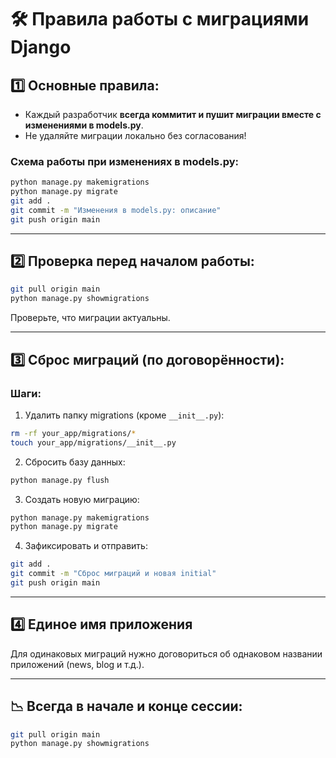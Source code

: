 # 🛠 Правила работы с миграциями Django

## 1️⃣ Основные правила:
- Каждый разработчик **всегда коммитит и пушит миграции вместе с изменениями в models.py**.
- Не удаляйте миграции локально без согласования!

### Схема работы при изменениях в models.py:
```bash
python manage.py makemigrations
python manage.py migrate
git add .
git commit -m "Изменения в models.py: описание"
git push origin main
```

---

## 2️⃣ Проверка перед началом работы:
```bash
git pull origin main
python manage.py showmigrations
```
Проверьте, что миграции актуальны.

---

## 3️⃣ Сброс миграций (по договорённости):

### Шаги:
1. Удалить папку migrations (кроме `__init__.py`):
```bash
rm -rf your_app/migrations/*
touch your_app/migrations/__init__.py
```

2. Сбросить базу данных:
```bash
python manage.py flush
```

3. Создать новую миграцию:
```bash
python manage.py makemigrations
python manage.py migrate
```

4. Зафиксировать и отправить:
```bash
git add .
git commit -m "Сброс миграций и новая initial"
git push origin main
```

---

## 4️⃣ Единое имя приложения
Для одинаковых миграций нужно договориться об однаковом названии приложений (news, blog и т.д.).

---

## 📉 Всегда в начале и конце сессии:
```bash
git pull origin main
python manage.py showmigrations
```

